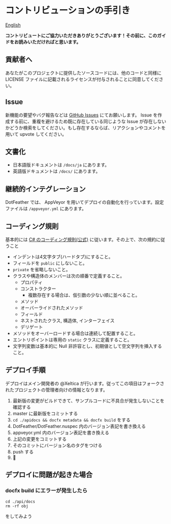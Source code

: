 # コントリビューションの手引き

[English](CONTRIBUTING.md)

**コントリビュートにご協力いただきありがとうございます！その前に、このガイドをお読みいただければと思います。**

## 貢献者へ

あなたがこのプロジェクトに提供したソースコードには、他のコードと同様に LICENSE ファイルに記載されるライセンスが付与されることに同意してください。

## Issue

新機能の要望やバグ報告などは [GitHub Issues](https://github.com/Xeltica/DotFeather/Issues) にてお願いします。 Issue を作成する前に、重複を避けるため既に存在している同じような Issue が存在しないかどうか検索をしてください。もし存在するならば、リアクションやコメントを用いて upvote してください。

## 文書化

- 日本語版ドキュメントは `/docs/ja` にあります。
- 英語版ドキュメントは `/docs/` にあります。

## 継続的インテグレーション

DotFeather では、 AppVeyor を用いてデプロイの自動化を行っています。設定ファイルは  `/appveyor.yml` にあります。

## コーディング規則

基本的には [C# のコーディング規則(公式)](https://docs.microsoft.com/ja-jp/dotnet/csharp/programming-guide/inside-a-program/coding-conventions) に従います。その上で、次の規約に従うこと

- インデントは4文字タブ(ハードタブ)にすること。
- フィールドを `public` にしないこと。
- `private` を省略しないこと。
- クラスや構造体のメンバーは次の順番で定義すること。
	- プロパティ
	- コンストラクター
		- 複数存在する場合は、仮引数の少ない順に並べること。
	- メソッド
	- オーバーライドされたメソッド
	- フィールド
	- ネストされたクラス, 構造体, インターフェイス
	- デリゲート
- メソッドをオーバーロードする場合は連続して配置すること。
- エントリポイントは専用の `static` クラスに定義すること。
- 文字列変数は基本的に Null 非許容とし、初期値として空文字列を挿入すること。

## デプロイ手順

デプロイはメイン開発者の @Xeltica が行います。従ってこの項目はフォークされたプロジェクトの管理者向けの情報となります。

1. 最新版の変更がビルドできて、サンプルコードに不具合が発生しないことを確認する
2. master に最新版をコミットする
3. `cd ./apidocs && docfx metadata && docfx build` をする
4. DotFeather/DotFeather.nuspec 内のバージョン表記を書き換える
5. appveyor.yml 内のバージョン表記を書き換える
6. 上記の変更をコミットする
7. そのコミットにバージョン名のタグをつける
8. push する
9. :pray:

## デプロイに問題が起きた場合

### docfx build にエラーが発生したら

```
cd ./api/docs
rm -rf obj
```

をしてみよう